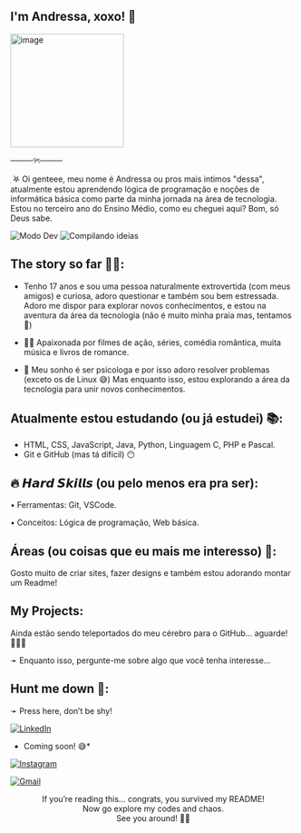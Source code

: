 ## I'm Andressa, xoxo! 💋
<img width="200" height="200" alt="image" src="https://github.com/user-attachments/assets/749658e1-55ac-4f8c-a34b-16092dadfd07" />

────୨ৎ────



ִ ࣪𖤐 Oi genteee, meu nome é Andressa ou pros mais intimos "dessa", atualmente estou aprendendo lógica de programação e noções de informática básica como parte da minha jornada na área de tecnologia. Estou no terceiro ano do Ensino Médio, como eu cheguei aqui? Bom, só Deus sabe.

![Modo Dev](https://img.shields.io/badge/Modo%20Dev-Ativado%20✅-success)
![Compilando ideias](https://img.shields.io/badge/Compilando-ideias%20aleatórias-6f42c1)


## The story so far ✍🏻: 
- Tenho 17 anos e sou uma pessoa naturalmente extrovertida (com meus amigos) e curiosa, adoro questionar e também sou bem estressada. Adoro me dispor para explorar novos conhecimentos, e estou na aventura da área da tecnologia (não é muito minha praia mas, tentamos 🥲)

- 🫶🏻 Apaixonada por filmes de ação, séries, comédia romântica, muita música e livros de romance. 

- 🧩 Meu sonho é ser psicologa e por isso adoro resolver problemas (exceto os de Linux 😅) Mas enquanto isso, estou explorando a área da tecnologia para unir novos conhecimentos. 

## Atualmente estou estudando (ou já estudei) 📚:
- HTML, CSS, JavaScript, Java, Python, Linguagem C, PHP e Pascal. 
- Git e GitHub (mas tá difícil) 😶

## 🔥 𝙃𝙖𝙧𝙙 𝙎𝙠𝙞𝙡𝙡𝙨 (ou pelo menos era pra ser): 
• Ferramentas: Git, VSCode.

• Conceitos: Lógica de programação, Web básica.

## Áreas (ou coisas que eu mais me interesso)  🤔: 
Gosto muito de criar sites, fazer designs e também estou adorando montar um Readme! 

## My Projects:
Ainda estão sendo teleportados do meu cérebro para o GitHub... aguarde! 🧏🏻‍♀️

➛ Enquanto isso, pergunte-me sobre algo que você tenha interesse...

## Hunt me down 🫣:

➛  Press here, don’t be shy! 

[![LinkedIn](https://img.shields.io/badge/LinkedIn-0077B5?style=for-the-badge&logo=linkedin&logoColor=white)](https://www.linkedin.com/)  
* Coming soon! 😅*

[![Instagram](https://img.shields.io/badge/Instagram-E4405F?style=for-the-badge&logo=instagram&logoColor=white)](https://instagram.com/__acoimbra)  

[![Gmail](https://img.shields.io/badge/Gmail-D14836?style=for-the-badge&logo=gmail&logoColor=white)](mailto:andressacoimbra187@gmail.com)

<p align="center"> 
  If you’re reading this… congrats, you survived my README!<br>
  Now go explore my codes and chaos.<br>
  See you around! 👋🏻
</p>
